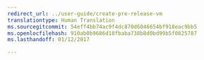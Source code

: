 ```yaml
---
redirect_url: ../user-guide/create-pre-release-vm
translationtype: Human Translation
ms.sourcegitcommit: 54eff4bb74ac9f4dc870d6046654bf918eac9bb5
ms.openlocfilehash: 910ab0b9686d18fbaba738b8d0bd99b5f0825787
ms.lasthandoff: 01/12/2017

---
```

